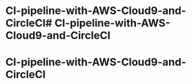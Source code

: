 # CI-pipeline-with-AWS-Cloud9-and-CircleCI# CI-pipeline-with-AWS-Cloud9-and-CircleCI
# CI-pipeline-with-AWS-Cloud9-and-CircleCI
